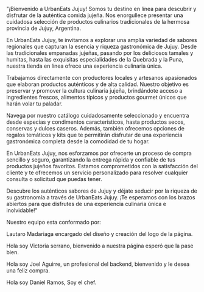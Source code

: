 "¡Bienvenido a UrbanEats Jujuy! Somos tu destino en línea para descubrir y disfrutar de la auténtica comida jujeña. Nos enorgullece presentar una cuidadosa selección de productos culinarios tradicionales de la hermosa provincia de Jujuy, Argentina.

En UrbanEats Jujuy, te invitamos a explorar una amplia variedad de sabores regionales que capturan la esencia y riqueza gastronómica de Jujuy. Desde las tradicionales empanadas jujeñas, pasando por los deliciosos tamales y humitas, hasta las exquisitas especialidades de la Quebrada y la Puna, nuestra tienda en línea ofrece una experiencia culinaria única.

Trabajamos directamente con productores locales y artesanos apasionados que elaboran productos auténticos y de alta calidad. Nuestro objetivo es preservar y promover la cultura culinaria jujeña, brindándote acceso a ingredientes frescos, alimentos típicos y productos gourmet únicos que harán volar tu paladar.

Navega por nuestro catálogo cuidadosamente seleccionado y encuentra desde especias y condimentos característicos, hasta productos secos, conservas y dulces caseros. Además, también ofrecemos opciones de regalos temáticos y kits que te permitirán disfrutar de una experiencia gastronómica completa desde la comodidad de tu hogar.

En UrbanEats Jujuy, nos esforzamos por ofrecerte un proceso de compra sencillo y seguro, garantizando la entrega rápida y confiable de tus productos jujeños favoritos. Estamos comprometidos con la satisfacción del cliente y te ofrecemos un servicio personalizado para resolver cualquier consulta o solicitud que puedas tener.

Descubre los auténticos sabores de Jujuy y déjate seducir por la riqueza de su gastronomía a través de UrbanEats Jujuy. ¡Te esperamos con los brazos abiertos para que disfrutes de una experiencia culinaria única e inolvidable!"

Nuestro equipo esta conformado por:

Lautaro Madariaga encargado del diseño y creación del logo de la página.

Hola soy Victoria serrano, bienvenido a nuestra página esperó que la pase bien.

Hola soy Joel Aguirre, un profesional del backend, bienvenido y le desea una feliz compra.

Hola soy Daniel Ramos, Soy el chef.
